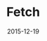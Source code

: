 ---
layout: site
title: "Fetch"
date: 2015-12-19
categories: [community]
version: 1.4.3
major: 1
minor: 4
patch: 3
slug: fetch
link: https://fetch.co.uk/
submitter: danhoran
permalink: /sites/:slug
---
